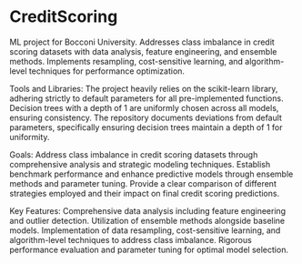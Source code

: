 # CreditScoring
ML project for Bocconi University. Addresses class imbalance in credit scoring datasets with data analysis, feature engineering, and ensemble methods. Implements resampling, cost-sensitive learning, and algorithm-level techniques for performance optimization.

Tools and Libraries:
The project heavily relies on the scikit-learn library, adhering strictly to default parameters for all pre-implemented functions. Decision trees with a depth of 1 are uniformly chosen across all models, ensuring consistency. The repository documents deviations from default parameters, specifically ensuring decision trees maintain a depth of 1 for uniformity.

Goals:
Address class imbalance in credit scoring datasets through comprehensive analysis and strategic modeling techniques.
Establish benchmark performance and enhance predictive models through ensemble methods and parameter tuning.
Provide a clear comparison of different strategies employed and their impact on final credit scoring predictions.

Key Features:
Comprehensive data analysis including feature engineering and outlier detection.
Utilization of ensemble methods alongside baseline models.
Implementation of data resampling, cost-sensitive learning, and algorithm-level techniques to address class imbalance.
Rigorous performance evaluation and parameter tuning for optimal model selection.
